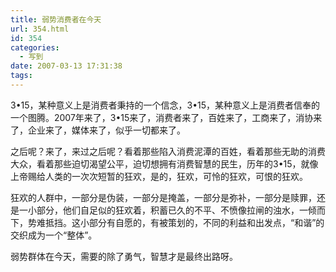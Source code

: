 ```yaml
---
title: 弱势消费者在今天
url: 354.html
id: 354
categories:
  - 写到
date: 2007-03-13 17:31:38
tags:
---
```


3•15，某种意义上是消费者秉持的一个信念，3•15，某种意义上是消费者信奉的一个图腾。2007年来了，3•15来了，消费者来了，百姓来了，工商来了，消协来了，企业来了，媒体来了，似乎一切都来了。  
  
之后呢？来了，来过之后呢？看着那些陷入消费泥潭的百姓，看着那些无助的消费大众，看着那些迫切渴望公平，迫切想拥有消费智慧的民生，历年的3•15，就像上帝赐给人类的一次次短暂的狂欢，是的，狂欢，可怜的狂欢，可恨的狂欢。  
  
狂欢的人群中，一部分是伪装，一部分是掩盖，一部分是弥补，一部分是赎罪，还是一小部分，他们自足似的狂欢着，积蓄已久的不平、不愤像拉闸的浊水，一倾而下，势难抵挡。这小部分有自愿的，有被策划的，不同的利益和出发点，“和谐”的交织成为一个“整体”。  
  
弱势群体在今天，需要的除了勇气，智慧才是最终出路呀。